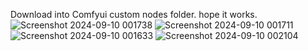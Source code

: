 Download into Comfyui custom nodes folder.   hope it works.
![Screenshot 2024-09-10 001738](https://github.com/user-attachments/assets/3da3692e-3418-44b4-b6db-e15ed0c17fe0)
![Screenshot 2024-09-10 001711](https://github.com/user-attachments/assets/9e4a1998-2a99-48e5-88c1-f3ce85364e46)
![Screenshot 2024-09-10 001633](https://github.com/user-attachments/assets/3c594501-3dc0-4961-b39d-5a105bd6835d)
![Screenshot 2024-09-10 002104](https://github.com/user-attachments/assets/e9fabbb7-c3a0-4d87-b2d7-454467a83ac8)
